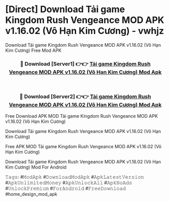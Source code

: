 # [Direct] Download Tải game Kingdom Rush Vengeance MOD APK v1.16.02 (Vô Hạn Kim Cương) - vwhjz
Download Tải game Kingdom Rush Vengeance MOD APK v1.16.02 (Vô Hạn Kim Cương) Free Mod APK

<div align="center">
<h3>🔴 Download [Server1] 👉👉 <a href="https://apk-comot.site?title=Tải_game_Kingdom_Rush_Vengeance_MOD_APK_v1.16.02_(Vô_Hạn_Kim_Cương)">Tải game Kingdom Rush Vengeance MOD APK v1.16.02 (Vô Hạn Kim Cương) Mod Apk</a></h3><br>

<h3>🔴 Download [Server2] 👉👉 <a href="https://apk-comot.site?title=Tải_game_Kingdom_Rush_Vengeance_MOD_APK_v1.16.02_(Vô_Hạn_Kim_Cương)">Tải game Kingdom Rush Vengeance MOD APK v1.16.02 (Vô Hạn Kim Cương) Mod Apk</a></h3>
</div>


Free Download APK MOD Tải game Kingdom Rush Vengeance MOD APK v1.16.02 (Vô Hạn Kim Cương)

Download Tải game Kingdom Rush Vengeance MOD APK v1.16.02 (Vô Hạn Kim Cương) 

Free APK MOD Tải game Kingdom Rush Vengeance MOD APK v1.16.02 (Vô Hạn Kim Cương) 

Download Tải game Kingdom Rush Vengeance MOD APK v1.16.02 (Vô Hạn Kim Cương) Mod For Android

𝚃𝚊𝚐𝚜: #𝙼𝚘𝚍𝙰𝚙𝚔 #𝙳𝚘𝚠𝚗𝚕𝚘𝚊𝚍𝙼𝚘𝚍𝙰𝚙𝚔 #𝙰𝚙𝚔𝙻𝚊𝚝𝚎𝚜𝚝𝚅𝚎𝚛𝚜𝚒𝚘𝚗 #𝙰𝚙𝚔𝚄𝚗𝚕𝚒𝚖𝚒𝚝𝚎𝚍𝙼𝚘𝚗𝚎𝚢 #𝙰𝚙𝚔𝚄𝚗𝚕𝚘𝚌𝚔𝙰𝚕𝚕 #𝙰𝚙𝚔𝙽𝚘𝙰𝚍𝚜 #𝚄𝚗𝚕𝚘𝚌𝚔𝙿𝚛𝚎𝚖𝚒𝚞𝚖 #𝙵𝚘𝚛𝙰𝚗𝚍𝚛𝚘𝚒𝚍 #𝙵𝚛𝚎𝚎𝙳𝚘𝚠𝚗𝚕𝚘𝚊𝚍 #home_design_mod_apk